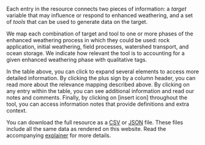 Each entry in the resource connects two pieces of information: a _target_ variable that may influence or respond to enhanced weathering, and a set of _tools_ that can be used to generate data on the target.

We map each combination of target and tool to one or more phases of the enhanced weathering process in which they could be used: rock application, initial weathering, field processes, watershed transport, and ocean storage. We indicate how relevant the tool is to accounting for a given enhanced weathering phase with qualitative tags.

In the table above, you can click to expand several elements to access more detailed information. By clicking the plus sign by a column header, you can read more about the relevance mapping described above. By clicking on any entry within the table, you can see additional information and read our notes and comments. Finally, by clicking on [insert icon] throughout the tool, you can access information notes that provide definitions and extra context.

You can download the full resource as a [CSV](TK) or [JSON](TK) file. These files include all the same data as rendered on this website. Read the accompanying [explainer](TK) for more details.
